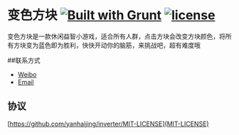 变色方块 [![Built with Grunt](https://cdn.gruntjs.com/builtwith.png)](http://gruntjs.com/) [![license](http://img.shields.io/npm/l/express.svg)](https://github.com/yanhaijing/inverter/MIT-LICENSE)
========

变色方块是一款休闲益智小游戏，适合所有人群，点击方块会改变方块颜色，将所有方块变为蓝色即为胜利，快快开动你的脑筋，来挑战吧，超有难度哦

##联系方式

- [Weibo](http://weibo.com/yanhaijing1234 "yanhaijing's Weibo")
- [Email](http://yanhaijing@yeah.net "yanhaijing's Email")

## 协议
[https://github.com/yanhaijing/inverter/MIT-LICENSE](MIT-LICENSE)
